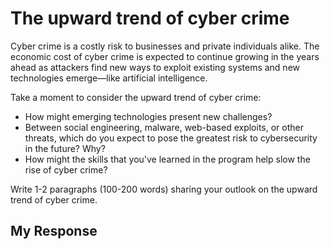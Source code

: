 # The upward trend of cyber crime
Cyber crime is a costly risk to businesses and private individuals alike. The economic cost of cyber crime is expected to continue growing in the years ahead as attackers find new ways to exploit existing systems and new technologies emerge—like artificial intelligence.

Take a moment to consider the upward trend of cyber crime:

- How might emerging technologies present new challenges?
- Between social engineering, malware, web-based exploits, or other threats, which do you expect to pose the greatest risk to cybersecurity in the future? Why?
- How might the skills that you've learned in the program help slow the rise of cyber crime?

Write 1-2 paragraphs (100-200 words) sharing your outlook on the upward trend of cyber crime.

## My Response
> 
